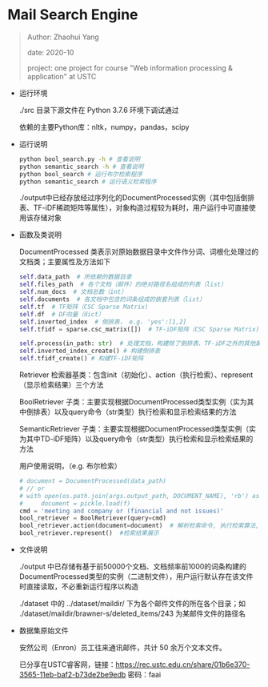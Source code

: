 # Mail Search Engine

> Author: Zhaohui Yang
> 
> date: 2020-10
> 
> project: one project for course "Web information processing & application" at USTC

- 运行环境

  ./src 目录下源文件在 Python 3.7.6 环境下调试通过

  依赖的主要Python库：nltk，numpy，pandas，scipy

- 运行说明

  ```bash
  python bool_search.py -h # 查看说明
  python semantic_search -h # 查看说明
  python bool_search # 运行布尔检索程序
  python semantic_search # 运行语义检索程序
  ```

  ./output中已经存放经过序列化的DocumentProcessed实例（其中包括倒排表、TF-iDF稀疏矩阵等属性），对象构造过程较为耗时，用户运行中可直接使用该存储对象

- 函数及类说明

  DocumentProcessed 类表示对原始数据目录中文件作分词、词根化处理过的文档类；主要属性及方法如下

  ```python
  self.data_path  # 所依赖的数据目录
  self.files_path  # 各个文档（邮件）的绝对路径名组成的列表（list）
  self.num_docs  # 文档总数（int）
  self.documents  # 各文档中包含的词条组成的嵌套列表（list）
  self.tf  # TF矩阵（CSC Sparse Matrix)
  self.df  # DF向量（dict）
  self.inverted_index  # 倒排表， e.g. 'yes':[1,2]
  self.tfidf = sparse.csc_matrix([])  # TF-iDF矩阵（CSC Sparse Matrix)
  
  self.process(in_path: str)  # 处理文档，构建除了倒排表、TF-iDF之外的其他属性
  self.inverted_index_create() # 构建倒排表
  self.tfidf_create() # 构建TF-iDF矩阵
  ```

  Retriever 检索器基类：包含init（初始化）、action（执行检索）、represent（显示检索结果）三个方法

  BoolRetriever 子类：主要实现根据DocumentProcessed类型实例（实为其中倒排表）以及query命令（str类型）执行检索和显示检索结果的方法

  SemanticRetriever 子类：主要实现根据DocumentProcessed类型实例（实为其中TD-iDF矩阵）以及query命令（str类型）执行检索和显示检索结果的方法

  用户使用说明，（e.g. 布尔检索）

  ```python
  # document = DocumentProcessed(data_path)
  # // or
  # with open(os.path.join(args.output_path, DOCUMENT_NAME), 'rb') as f:
  # 	document = pickle.load(f)
  cmd = 'meeting and company or (financial and not issues)'
  bool_retriever = BoolRetriever(query=cmd)
  bool_retriever.action(document=document)  # 解析检索命令, 执行检索算法, 返回检索结果
  bool_retriever.represent()  #检索结果展示
  ```

- 文件说明

  ./output 中已存储有基于前50000个文档、文档频率前1000的词条构建的DocumentProcessed类型的实例（二进制文件），用户运行默认存在该文件时直接读取，不必重新运行程序以构造

  ./dataset 中的 ../dataset/maildir/ 下为各个邮件文件的所在各个目录；如 ./dataset/maildir/brawner-s/deleted_items/243 为某邮件文件的路径名

- 数据集原始文件

  安然公司（Enron）员工往来通讯邮件，共计 50 余万个文本文件。

  已分享在USTC睿客网，链接：https://rec.ustc.edu.cn/share/01b6e370-3565-11eb-baf2-b73de2be9edb  密码：faai

